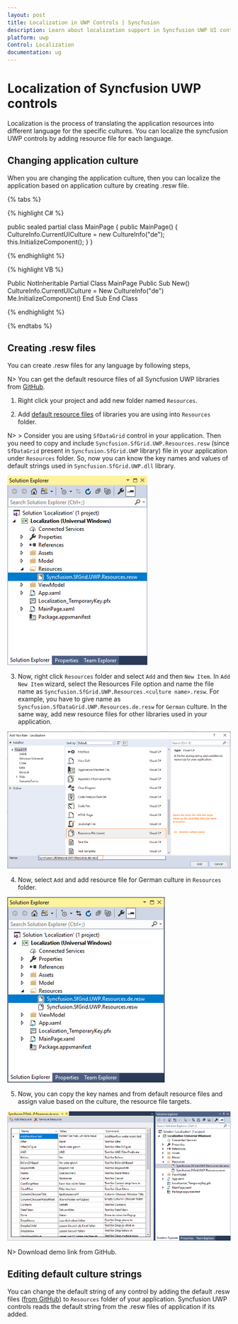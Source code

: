 ```yaml
---
layout: post
title: Localization in UWP Controls | Syncfusion
description: Learn about localization support in Syncfusion UWP UI controls using .resw files and explains editing default strings of UWP controls.
platform: uwp
Control: Localization
documentation: ug
---
```


# Localization of Syncfusion UWP controls

Localization is the process of translating the application resources into different language for the specific cultures. You can localize the syncfusion UWP controls by adding resource file for each language.

## Changing application culture

When you are changing the application culture, then you can localize the application based on application culture by creating .resw file.

{% tabs %}

{% highlight C# %}

public sealed partial class MainPage
{
    public MainPage()
    {
        CultureInfo.CurrentUICulture = new CultureInfo("de");
        this.InitializeComponent();
    }
}

{% endhighlight %}

{% highlight VB %}

Public NotInheritable Partial Class MainPage
	Public Sub New()
		CultureInfo.CurrentUICulture = New CultureInfo("de")
		Me.InitializeComponent()
	End Sub
End Class

{% endhighlight %}

{% endtabs %}

## Creating .resw files

You can create .resw files for any language by following steps,

N> You can get the default resource files of all Syncfusion UWP libraries from [GitHub](https://github.com/syncfusion/uwp-controls-localization-resource-files).

1) Right click your project and add new folder named `Resources`.

2) Add [default resource files](https://github.com/syncfusion/uwp-controls-localization-resource-files) of libraries you are using into `Resources` folder.

N> > Consider you are using `SfDataGrid` control in your application. Then you need to copy and include `Syncfusion.SfGrid.UWP.Resources.resw` (since `SfDataGrid` present in `Syncfusion.SfGrid.UWP` library) file in your application under `Resources` folder. So, now you can know the key names and values of default strings used in `Syncfusion.SfGrid.UWP.dll` library.

![UWP datagrid Localization](Localization_images/uwp-default-resw-file.png)

3) Now, right click `Resources` folder and select `Add` and then `New Item`. In `Add New Item` wizard, select the Resources File option and name the file name as `Syncfusion.SfGrid.UWP.Resources.<culture name>.resw`. For example, you have to give name as `Syncfusion.SfDataGrid.UWP.Resources.de.resw` for `German` culture. In the same way, add new resource files for other libraries used in your application.

![adding resource file in UWP control](Localization_images/uwp-adding-resource-file.png)

4) Now, select `Add` and add resource file for German culture in `Resources` folder.

![UWP control localization using .resw file](Localization_images/uwp-resw-file-to-localize.png)

5) Now, you can  copy the key names and from default resource files and assign value based on the culture, the resource file targets.

![UWP datagrid localized .resw file](Localization_images/uwp-localized-resw-file.png)

N> Download demo link from GitHub.

## Editing default culture strings

You can change the default string of any control by adding the default .resw files ([from GitHub](https://github.com/syncfusion/uwp-controls-localization-resource-files)) to `Resources` folder of your application. Syncfusion UWP controls reads the default string from the .resw files of application if its added.
